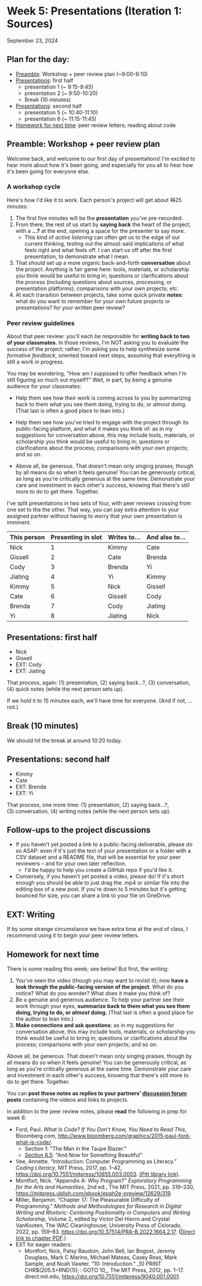
# Week 5: Presentations (Iteration 1: Sources)
<span class="date">September 23, 2024</span>

## Plan for the day:

* [Preamble](#preamble): Workshop + peer review plan (~9:00-9:10)
* [Presentations](#first-half): first half
    - presentation 1 (~ 9:15-9:45)
    - presentation 2 (~ 9:50-10:20)
    * Break (10 minutes)
* [Presentations](#second-half): second half
    - presentation 5 (~ 10:40-11:10)
    - presentation 6 (~ 11:15-11:45)
* [Homework for next time](#hw): peer review letters; reading about code

<a id="preamble"></a>
## Preamble: Workshop + peer review plan

Welcome back, and welcome to our first day of presentations! I'm excited to hear more about how it's been going, and especially for you all to hear how it's been going for everyone else.

### A workshop cycle

Here's how I'd like it to work. Each person's project will get about ~~15~~25 minutes:

1. The first five minutes will be the **presentation** you've pre-recorded.
2. From there, the rest of us start by **saying back** the heart of the project, with a **...?** at the end, opening a space for the presenter to say more.
    - This kind of _active listening_ can often get us to the edge of our current thinking, testing out the almost-said implications of what feels right and what feels off. I can start us off after the first presentation, to demonstrate what I mean.
3. That should set up a more organic back-and-forth **conversation** about the project. Anything is fair game here: tools, materials, or scholarship you think would be useful to bring in; questions or clarifications about the process (including questions about sources, processing, or presentation platforms); comparisons with your own projects; etc.
4. At each transition between projects, take some quick private **notes**: what do you want to remember for your own future projects or presentations? for your written peer review?

### Peer review guidelines
About that peer review: you'll each be responsible for **writing back to two of your classmates**. In those reviews, I'm NOT asking you to evaluate the success of the project; rather, I'm asking you to help synthesize some _formative feedback_, oriented toward next steps, assuming that everything is still a work in progress.

You may be wondering, "How am I supposed to offer feedback when I'm still figuring so much out myself?" Well, in part, by being a genuine audience for your classmates:

* Help them see how their work is coming across to you by summarizing back to them what you see them doing, trying to do, or _almost_ doing. (That last is often a good place to lean into.)

* Help them see how you've tried to engage with the project through its public-facing platform, and what it makes you think of: as in my suggestions for conversation above, this may include tools, materials, or scholarship you think would be useful to bring in; questions or clarifications about the process; comparisons with your own projects; and so on.

* Above all, be generous. That doesn't mean only singing praises, though by all means do so when it feels genuine! You can be generously critical, as long as you're critically generous at the same time. Demonstrate your care and investment in each other's success, knowing that there's still more to do to get there. Together.

I've split presentations in two sets of four, with peer reviews crossing from one set to the  the other. That way, you can pay extra attention to your assigned partner without having to worry that your own presentation is imminent.

<table class="table table-bordered">
  <thead>
    <tr>
        <th scope="col">This person</th>
        <th scope="col">Presenting in slot</th>
        <th scope="col">Writes to…</th>
        <th scope="col">And also to…</th>
    </tr>
  </thead>
  <tbody>
    <tr>
        <td>Nick</td>
        <td>1</td>
        <td>Kimmy</td>
        <td>Cate</td>
    </tr>
    <tr>
        <td>Gissell</td>
        <td>2</td>
        <td>Cate</td>
        <td>Brenda</td>
    </tr>
    <tr>
        <td>Cody</td>
        <td>3</td>
        <td>Brenda</td>
        <td>Yi</td>
    </tr>
    <tr>
        <td>Jiating</td>
        <td>4</td>
        <td>Yi</td>
        <td>Kimmy</td>
    </tr>
    <tr>
        <td>Kimmy</td>
        <td>5</td>
        <td>Nick</td>
        <td>Gissell</td>
    </tr>
    <tr>
        <td>Cate</td>
        <td>6</td>
        <td>Gissell</td>
        <td>Cody</td>
    </tr>
    <tr>
        <td>Brenda</td>
        <td>7</td>
        <td>Cody</td>
        <td>Jiating</td>
    </tr>
    <tr>
        <td>Yi</td>
        <td>8</td>
        <td>Jiating</td>
        <td>Nick</td>
    </tr>
  </tbody>
</table>



<a id="first-half"></a>
## Presentations: first half

* Nick
* Gissell
* EXT: Cody
* EXT: Jiating

That process, again: (1) presentation, (2) saying back…?, (3)&nbsp;conversation, (4)&nbsp;quick notes (while the next person sets up).

If we hold it to 15 minutes each, we'll have time for everyone. (And if not, ... not.)

## Break (10 minutes)
We should hit the break at around 10:20 today.

<a id="second-half"></a>
## Presentations: second half

* Kimmy
* Cate
* EXT: Brenda
* EXT: Yi

That process, one more time: (1) presentation, (2) saying back…?, (3)&nbsp;conversation, (4)&nbsp;writing notes (while the next person sets up).



<a id="peer-review"></a>
## Follow-ups to the project discussions

* If you haven't yet posted a link to a public-facing deliverable, please do so ASAP: even if it's just the text of your presentation or a folder with a CSV dataset and a README file, that will be essential for your peer reviewers – and for your own later reflection.
    - I'd be happy to help you create a GitHub repo if you'd like it.
* Conversely, if you haven't yet posted a video, please do! If it's short enough you should be able to just drag the .mp4 or similar file into the editing box of a new post. If you're down to 5 minutes but it's getting bounced for size, you can share a link to your file on OneDrive.

## EXT: Writing

If by some strange circumstance we have extra time at the end of class, I recommend using it to begin your peer review letters.

<a id="hw"></a>
## Homework for next time

There is some reading this week; see below! But first, the writing:

<ol class="spaced">
    <li>You've seen the video (though you may want to revisit it); now <strong>have a look through the public-facing version of the project</strong>. What do you notice? What do you wonder? What does it make you think of?</li>
    <li>Be a genuine and generous audience. To help your partner see their work through your eyes, <strong>summarize back to them what you see them doing, trying to do, or <em>almost</em> doing.</strong> (That last is often a good place for the author to lean into.)</li>
    <li><strong>Make connections and ask questions</strong>: as in my suggestions for conversation above, this may include tools, materials, or scholarship you think would be useful to bring in; questions or clarifications about the process; comparisons with your own projects; and so on.</li>
</ol>
<p>Above all, be generous. That doesn't mean only singing praises, though by all means do so when it feels genuine! You can be generously critical, as long as you're critically generous at the same time. Demonstrate your care and investment in each other's success, knowing that there's still more to do to get there. Together.</p>
<p>You can <strong>post these notes as replies to your partners' <a href="{{site.repo_url}}/discussions">discussion forum</a> posts</strong> containing the videos and links to projects.</p>


In addition to the peer review notes, please **read** the following in prep for week 6:

<ul class="spaced">
    <li>Ford, Paul. <em>What Is Code? If You Don’t Know, You Need to Read This</em>, Bloomberg.com, <a href="http://www.bloomberg.com/graphics/2015-paul-ford-what-is-code/">http://www.bloomberg.com/graphics/2015-paul-ford-what-is-code/</a>.
        <ul>
            <li>Section 1: "The Man in the Taupe Blazer."</li>
            <li><a href="https://www.bloomberg.com/graphics/2015-paul-ford-what-is-code/#and-now-for-something-beautiful">Section 6.5</a>: "And Now for Something Beautiful"</li>
        </ul>
    </li>
    <li>Vee, Annette. “Introduction: Computer Programming as Literacy.” <em>Coding Literacy</em>, MIT Press, 2017, pp. 1–42, <a href="https://doi.org/10.7551/mitpress/10655.003.0003">https://doi.org/10.7551/mitpress/10655.003.0003</a>. <a href="https://direct-mit-edu.pitt.idm.oclc.org/books/monograph/3543/Coding-LiteracyHow-Computer-Programming-Is">(Pitt library link)</a>.</li>
    <li>Montfort, Nick. "Appendix A: Why Program?" <em>Exploratory Programming for the Arts and Humanities</em>, 2nd ed., The MIT Press, 2021, pp. 319–330, <a href="https://mitpress.ublish.com/ebook/epah2e-preview/12629/319">https://mitpress.ublish.com/ebook/epah2e-preview/12629/319</a>.</li>
    <li>Miller, Benjamin. “Chapter 17: The Pleasurable Difficulty of Programming.” <em>Methods and Methodologies for Research in Digital Writing and Rhetoric: Centering Positionality in Computers and Writing Scholarship</em>, Volume 2, edited by Victor Del Hierro and Crystal VanKooten, The WAC Clearinghouse; University Press of Colorado, 2022, pp. 159–83. <a href="https://doi.org/10.37514/PRA-B.2022.1664.2.17">https://doi.org/10.37514/PRA-B.2022.1664.2.17</a>. (<a href="https://wac.colostate.edu/docs/books/positionality/chapter17.pdf">Direct link to chapter PDF</a>.)</li>
    <li>EXT for eager readers:
        <ul>
            <li>Montfort, Nick, Patsy Baudoin, John Bell, Ian Bogost, Jeremy Douglass, Mark C Marino, Michael Mateas, Casey Reas, Mark Sample, and Noah Vawter. “10: Introduction.” _10 PRINT CHR$(205.5+RND(1)); : GOTO 10_, The MIT Press, 2012, pp. 1–17. direct.mit.edu, <a href="https://doi.org/10.7551/mitpress/9040.001.0001">https://doi.org/10.7551/mitpress/9040.001.0001</a>.
            </li>
        </ul>
    </li>
</ul>
